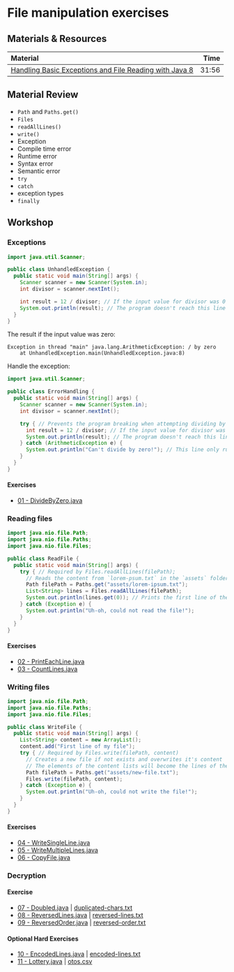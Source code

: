 # File manipulation exercises

## Materials & Resources

| Material | Time |
|:---------|-----:|
|[Handling Basic Exceptions and File Reading with Java 8](https://www.youtube.com/watch?v=b1A9kI2zSe4)| 31:56 |

## Material Review

 - `Path` and `Paths.get()`
 - `Files`
 - `readAllLines()`
 - `write()`
 - Exception
 - Compile time error
 - Runtime error
 - Syntax error
 - Semantic error
 - `try`
 - `catch`
 - exception types
 - `finally`

## Workshop

### Exceptions

```java
import java.util.Scanner;

public class UnhandledException {
  public static void main(String[] args) {
    Scanner scanner = new Scanner(System.in);
    int divisor = scanner.nextInt();

    int result = 12 / divisor; // If the input value for divisor was 0 the program breaks
    System.out.println(result); // The program doesn't reach this line if the input was 0
  }
}

```

The result if the input value was zero:

```
Exception in thread "main" java.lang.ArithmeticException: / by zero
    at UnhandledException.main(UnhandledException.java:8)
```

Handle the exception:

```java
import java.util.Scanner;

public class ErrorHandling {
  public static void main(String[] args) {
    Scanner scanner = new Scanner(System.in);
    int divisor = scanner.nextInt();

    try { // Prevents the program breaking when attempting dividing by zero
      int result = 12 / divisor; // If the input value for divisor was 0 it stops the try block
      System.out.println(result); // The program doesn't reach this line if the input was 0
    } catch (ArithmeticException e) {
      System.out.println("Can't divide by zero!"); // This line only runs if the input was 0
    }
  }
}

```

#### Exercises

 - [01 - DivideByZero.java](divide-by-zero/DivideByZero.java)

### Reading files

```java
import java.nio.file.Path;
import java.nio.file.Paths;
import java.nio.file.Files;

public class ReadFile {
  public static void main(String[] args) {
    try { // Required by Files.readAllLines(filePath);
      // Reads the content from `lorem-psum.txt` in the `assets` folder line by line to a String List
      Path filePath = Paths.get("assets/lorem-ipsum.txt");
      List<String> lines = Files.readAllLines(filePath);   
      System.out.println(lines.get(0)); // Prints the first line of the file
    } catch (Exception e) {
      System.out.println("Uh-oh, could not read the file!");
    }
  }
}
```

#### Exercises

 - [02 - PrintEachLine.java](print-each-line/PrintEachLine.java)
 - [03 - CountLines.java](count-lines/CountLines.java)

### Writing files

```java
import java.nio.file.Path;
import java.nio.file.Paths;
import java.nio.file.Files;

public class WriteFile {
  public static void main(String[] args) {
    List<String> content = new ArrayList();
    content.add("First line of my file");
    try { // Required by Files.write(filePath, content)
      // Creates a new file if not exists and overwrites it's content
      // The elements of the content lists will become the lines of the file
      Path filePath = Paths.get("assets/new-file.txt");
      Files.write(filePath, content);
    } catch (Exception e) {
      System.out.println("Uh-oh, could not write the file!");
    }
  }
}
```

#### Exercises

 - [04 - WriteSingleLine.java](write-single-line/WriteSingleLine.java)
 - [05 - WriteMultipleLines.java](write-multiple-lines/WriteMultipleLines.java)
 - [06 - CopyFile.java](copy-file/CopyFile.java)

### Decryption

#### Exercise

 - [07 - Doubled.java](decrypt-doubled/Doubled.java) | [duplicated-chars.txt](decrypt-doubled/duplicated-chars.txt)
 - [08 - ReversedLines.java](decrypt-reversed-lines/ReversedLines.java) | [reversed-lines.txt](decrypt-reversed-lines/reversed-lines.txt)
 - [09 - ReversedOrder.java](decrypt-reversed-order/ReversedOrder.java) | [reversed-order.txt](decrypt-reversed-order/reversed-order.txt)


#### Optional Hard Exercises

 - [10 - EncodedLines.java](decrypt-encoded-lines/EncodedLines.java) | [encoded-lines.txt](decrypt-encoded-lines/encoded-lines.txt)
 - [11 - Lottery.java](lottery/Lottery.java) | [otos.csv](lottery/otos.csv)

